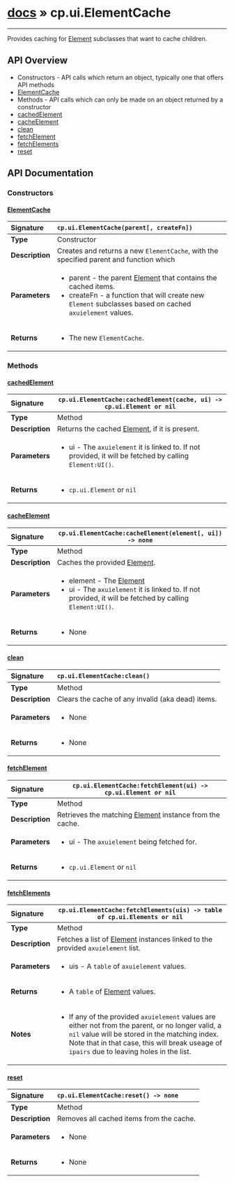 # [docs](index.md) » cp.ui.ElementCache
---

Provides caching for [Element](cp.ui.Element.md) subclasses that want to cache children.

## API Overview
* Constructors - API calls which return an object, typically one that offers API methods
 * [ElementCache](#elementcache)
* Methods - API calls which can only be made on an object returned by a constructor
 * [cachedElement](#cachedelement)
 * [cacheElement](#cacheelement)
 * [clean](#clean)
 * [fetchElement](#fetchelement)
 * [fetchElements](#fetchelements)
 * [reset](#reset)

## API Documentation

### Constructors

#### [ElementCache](#elementcache)
| <span style="float: left;">**Signature**</span> | <span style="float: left;">`cp.ui.ElementCache(parent[, createFn])` </span>                                                          |
| -----------------------------------------------------|---------------------------------------------------------------------------------------------------------|
| **Type**                                             | Constructor |
| **Description**                                      | Creates and returns a new `ElementCache`, with the specified parent and function which |
| **Parameters**                                       | <ul><li>parent - the parent <a href="cp.ui.Element.md">Element</a> that contains the cached items.</li><li>createFn - a function that will create new <code>Element</code> subclasses based on cached <code>axuielement</code> values.</li></ul> |
| **Returns**                                          | <ul><li>The new <code>ElementCache</code>.</li></ul> |

### Methods

#### [cachedElement](#cachedelement)
| <span style="float: left;">**Signature**</span> | <span style="float: left;">`cp.ui.ElementCache:cachedElement(cache, ui) -> cp.ui.Element or nil` </span>                                                          |
| -----------------------------------------------------|---------------------------------------------------------------------------------------------------------|
| **Type**                                             | Method |
| **Description**                                      | Returns the cached [Element](cp.ui.Element.md), if it is present. |
| **Parameters**                                       | <ul><li>ui - The <code>axuielement</code> it is linked to. If not provided, it will be fetched by calling <code>Element:UI()</code>.</li></ul> |
| **Returns**                                          | <ul><li><code>cp.ui.Element</code> or <code>nil</code></li></ul> |

#### [cacheElement](#cacheelement)
| <span style="float: left;">**Signature**</span> | <span style="float: left;">`cp.ui.ElementCache:cacheElement(element[, ui]) -> none` </span>                                                          |
| -----------------------------------------------------|---------------------------------------------------------------------------------------------------------|
| **Type**                                             | Method |
| **Description**                                      | Caches the provided [Element](cp.ui.Element.md). |
| **Parameters**                                       | <ul><li>element - The <a href="cp.ui.Element.md">Element</a></li><li>ui - The <code>axuielement</code> it is linked to. If not provided, it will be fetched by calling <code>Element:UI()</code>.</li></ul> |
| **Returns**                                          | <ul><li>None</li></ul> |

#### [clean](#clean)
| <span style="float: left;">**Signature**</span> | <span style="float: left;">`cp.ui.ElementCache:clean()` </span>                                                          |
| -----------------------------------------------------|---------------------------------------------------------------------------------------------------------|
| **Type**                                             | Method |
| **Description**                                      | Clears the cache of any invalid (aka dead) items. |
| **Parameters**                                       | <ul><li>None</li></ul> |
| **Returns**                                          | <ul><li>None</li></ul> |

#### [fetchElement](#fetchelement)
| <span style="float: left;">**Signature**</span> | <span style="float: left;">`cp.ui.ElementCache:fetchElement(ui) -> cp.ui.Element or nil` </span>                                                          |
| -----------------------------------------------------|---------------------------------------------------------------------------------------------------------|
| **Type**                                             | Method |
| **Description**                                      | Retrieves the matching [Element](cp.ui.Element.md) instance from the cache. |
| **Parameters**                                       | <ul><li>ui - The <code>axuielement</code> being fetched for.</li></ul> |
| **Returns**                                          | <ul><li><code>cp.ui.Element</code> or <code>nil</code></li></ul> |

#### [fetchElements](#fetchelements)
| <span style="float: left;">**Signature**</span> | <span style="float: left;">`cp.ui.ElementCache:fetchElements(uis) -> table of cp.ui.Elements or nil` </span>                                                          |
| -----------------------------------------------------|---------------------------------------------------------------------------------------------------------|
| **Type**                                             | Method |
| **Description**                                      | Fetches a list of [Element](cp.ui.Element.md) instances linked to the provided `axuielement` list. |
| **Parameters**                                       | <ul><li>uis  - A <code>table</code> of <code>axuielement</code> values.</li></ul> |
| **Returns**                                          | <ul><li>A <code>table</code> of <a href="cp.ui.Element.md">Element</a> values.</li></ul> |
| **Notes**                                            | <ul><li>If any of the provided <code>axuielement</code> values are either not from the parent, or no longer valid, a <code>nil</code> value will be stored in the matching index. Note that in that case, this will break useage of <code>ipairs</code> due to leaving holes in the list.</li></ul> |

#### [reset](#reset)
| <span style="float: left;">**Signature**</span> | <span style="float: left;">`cp.ui.ElementCache:reset() -> none` </span>                                                          |
| -----------------------------------------------------|---------------------------------------------------------------------------------------------------------|
| **Type**                                             | Method |
| **Description**                                      | Removes all cached items from the cache. |
| **Parameters**                                       | <ul><li>None</li></ul> |
| **Returns**                                          | <ul><li>None</li></ul> |

